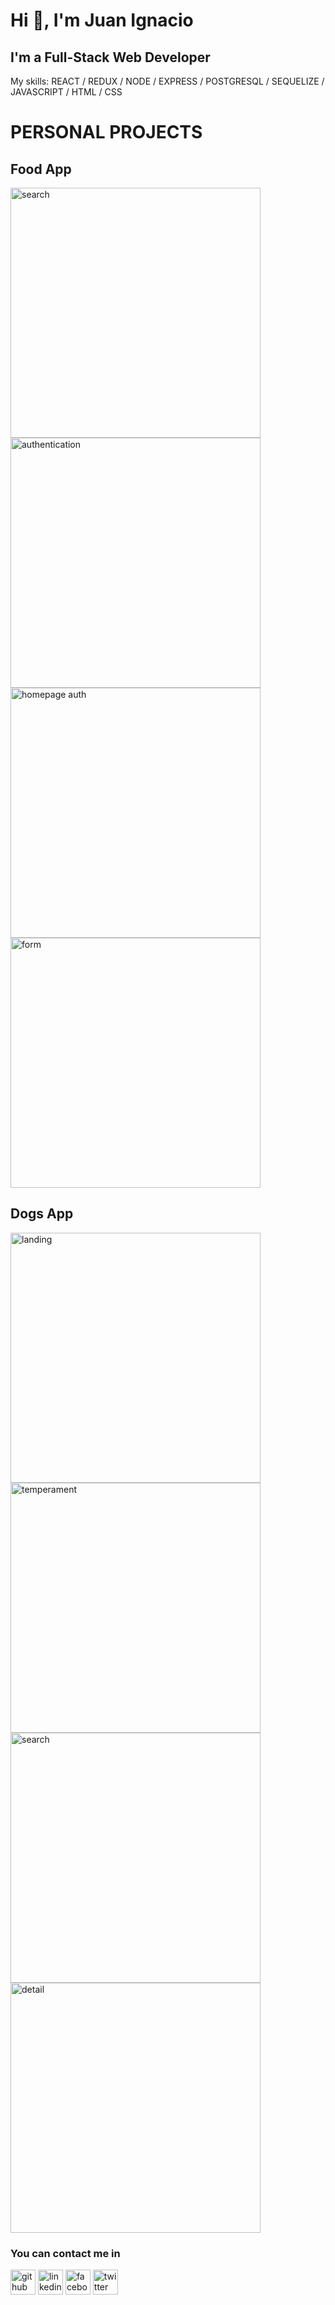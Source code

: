 
<h1> Hi 👋, I'm Juan Ignacio </h1>
<h2> I'm a Full-Stack Web Developer </h2>

My skills: REACT / REDUX / NODE / EXPRESS / POSTGRESQL / SEQUELIZE / JAVASCRIPT / HTML / CSS





<h1> PERSONAL PROJECTS </h1>
<h2> Food App </h2>


[<img src='https://i.ibb.co/RY08hNd/Search-recipes.png' alt='search' width='400' height='400'>](https://i.ibb.co/RY08hNd/Search-recipes.png)
[<img src='https://i.ibb.co/m9Z2KxV/Authentication.png' alt='authentication' width='400' height='400'>](https://i.ibb.co/m9Z2KxV/Authentication.png)
[<img src='https://i.ibb.co/19C7JnL/Login-succesful.png' alt='homepage auth' width='400' height='400'>](https://i.ibb.co/19C7JnL/Login-succesful.png)
[<img src='https://i.ibb.co/hmM2ZCN/Form.png' alt='form' width='400' height='400'>](https://i.ibb.co/hmM2ZCN/Form.png)


<h2> Dogs App </h2>


[<img src='https://i.ibb.co/0ZJmFb5/Landing.png' alt='landing' width='400' height='400'>](https://i.ibb.co/0ZJmFb5/Landing.png) 
[<img src='https://i.ibb.co/vcnt3zn/temperament.png' alt='temperament' width='400' height='400'>](https://i.ibb.co/vcnt3zn/temperament.png)
[<img src='https://i.ibb.co/KbLL7zv/search.png' alt='search' width='400' height='400'>](https://i.ibb.co/KbLL7zv/search.png)
[<img src='https://i.ibb.co/JtVCnp9/Detail.png' alt='detail' width='400' height='400'>](https://i.ibb.co/JtVCnp9/Detail.png)

<h3> You can contact me in</h3>

[<img src='https://cdn.jsdelivr.net/npm/simple-icons@3.0.1/icons/github.svg' alt='github' height='40'>](https://github.com/JIB2017)  [<img src='https://cdn.jsdelivr.net/npm/simple-icons@3.0.1/icons/linkedin.svg' alt='linkedin' height='40'>](https://www.linkedin.com/in/juan-ignacio-blacutt-full-stack-developer//)  [<img src='https://cdn.jsdelivr.net/npm/simple-icons@3.0.1/icons/facebook.svg' alt='facebook' height='40'>](https://www.facebook.com/juanignacio.blacutt)  [<img src='https://cdn.jsdelivr.net/npm/simple-icons@3.0.1/icons/twitter.svg' alt='twitter' height='40'>](https://twitter.com/JuanBlacutt2)  
